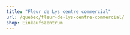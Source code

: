 ```yaml
---
title: "Fleur de Lys centre commercial"
url: /quebec/fleur-de-lys-centre-commercial/
shop: Einkaufszentrum
---
```

